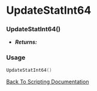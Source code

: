 # UpdateStatInt64

### UpdateStatInt64()
- ***Returns:*** 

### Usage

```Lua
UpdateStatInt64()
```


[Back To Scripting Documentation](../README.md)
